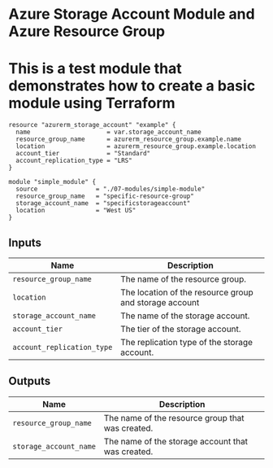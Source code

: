 # Azure Storage Account Module and Azure Resource Group

# This is a test module that demonstrates how to create a basic module using Terraform

```hcl
resource "azurerm_storage_account" "example" {
  name                     = var.storage_account_name
  resource_group_name      = azurerm_resource_group.example.name
  location                 = azurerm_resource_group.example.location
  account_tier             = "Standard"
  account_replication_type = "LRS"
}

module "simple_module" {
  source                = "./07-modules/simple-module"
  resource_group_name   = "specific-resource-group"
  storage_account_name  = "specificstorageaccount"
  location              = "West US"
}
```

## Inputs

| Name                              | Description                                                        |
|-----------------------------------|--------------------------------------------------------------------|
| `resource_group_name`             | The name of the resource group.                                    |
| `location`                        | The location of the resource group and storage account             |
| `storage_account_name`            | The name of the storage account.                                   |
| `account_tier`                    | The tier of the storage account.                                   |
| `account_replication_type`        | The replication type of the storage account.                       |

## Outputs

| Name                              | Description                                                        |
|-----------------------------------|--------------------------------------------------------------------|
| `resource_group_name`             | The name of the resource group that was created.                   |
| `storage_account_name`            | The name of the storage account that was created.                  |

